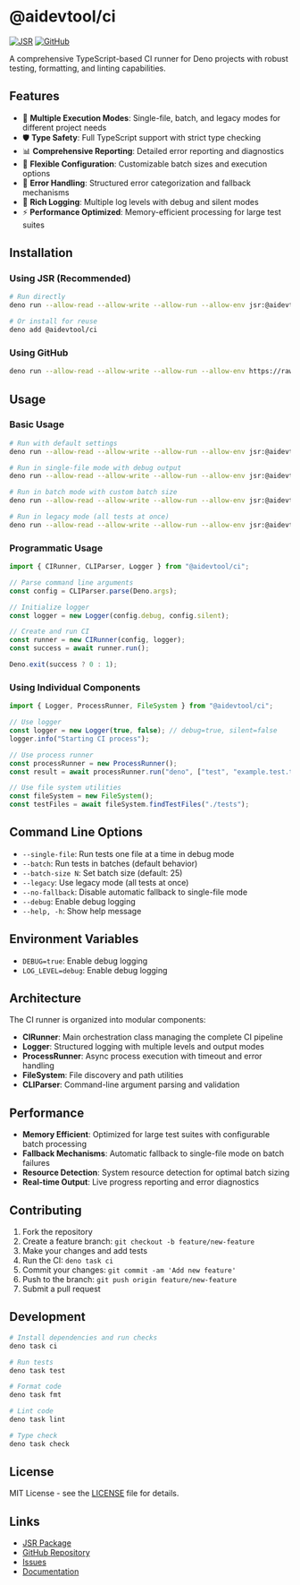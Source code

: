 # @aidevtool/ci

[![JSR](https://jsr.io/badges/@aidevtool/ci)](https://jsr.io/@aidevtool/ci)
[![GitHub](https://img.shields.io/github/license/aidevtool/deno-local-ci)](https://github.com/aidevtool/deno-local-ci/blob/main/LICENSE)

A comprehensive TypeScript-based CI runner for Deno projects with robust testing, formatting, and linting capabilities.

## Features

- 🚀 **Multiple Execution Modes**: Single-file, batch, and legacy modes for different project needs
- 🛡️ **Type Safety**: Full TypeScript support with strict type checking
- 📊 **Comprehensive Reporting**: Detailed error reporting and diagnostics
- 🔧 **Flexible Configuration**: Customizable batch sizes and execution options
- 🎯 **Error Handling**: Structured error categorization and fallback mechanisms
- 📝 **Rich Logging**: Multiple log levels with debug and silent modes
- ⚡ **Performance Optimized**: Memory-efficient processing for large test suites

## Installation

### Using JSR (Recommended)

```bash
# Run directly
deno run --allow-read --allow-write --allow-run --allow-env jsr:@aidevtool/ci

# Or install for reuse
deno add @aidevtool/ci
```

### Using GitHub

```bash
deno run --allow-read --allow-write --allow-run --allow-env https://raw.githubusercontent.com/aidevtool/deno-local-ci/main/mod.ts
```

## Usage

### Basic Usage

```bash
# Run with default settings
deno run --allow-read --allow-write --allow-run --allow-env jsr:@aidevtool/ci

# Run in single-file mode with debug output
deno run --allow-read --allow-write --allow-run --allow-env jsr:@aidevtool/ci --single-file --debug

# Run in batch mode with custom batch size
deno run --allow-read --allow-write --allow-run --allow-env jsr:@aidevtool/ci --batch --batch-size 15

# Run in legacy mode (all tests at once)
deno run --allow-read --allow-write --allow-run --allow-env jsr:@aidevtool/ci --legacy
```

### Programmatic Usage

```typescript
import { CIRunner, CLIParser, Logger } from "@aidevtool/ci";

// Parse command line arguments
const config = CLIParser.parse(Deno.args);

// Initialize logger
const logger = new Logger(config.debug, config.silent);

// Create and run CI
const runner = new CIRunner(config, logger);
const success = await runner.run();

Deno.exit(success ? 0 : 1);
```

### Using Individual Components

```typescript
import { Logger, ProcessRunner, FileSystem } from "@aidevtool/ci";

// Use logger
const logger = new Logger(true, false); // debug=true, silent=false
logger.info("Starting CI process");

// Use process runner
const processRunner = new ProcessRunner();
const result = await processRunner.run("deno", ["test", "example.test.ts"]);

// Use file system utilities
const fileSystem = new FileSystem();
const testFiles = await fileSystem.findTestFiles("./tests");
```

## Command Line Options

- `--single-file`: Run tests one file at a time in debug mode
- `--batch`: Run tests in batches (default behavior)
- `--batch-size N`: Set batch size (default: 25)
- `--legacy`: Use legacy mode (all tests at once)
- `--no-fallback`: Disable automatic fallback to single-file mode
- `--debug`: Enable debug logging
- `--help, -h`: Show help message

## Environment Variables

- `DEBUG=true`: Enable debug logging
- `LOG_LEVEL=debug`: Enable debug logging

## Architecture

The CI runner is organized into modular components:

- **CIRunner**: Main orchestration class managing the complete CI pipeline
- **Logger**: Structured logging with multiple levels and output modes
- **ProcessRunner**: Async process execution with timeout and error handling
- **FileSystem**: File discovery and path utilities
- **CLIParser**: Command-line argument parsing and validation

## Performance

- **Memory Efficient**: Optimized for large test suites with configurable batch processing
- **Fallback Mechanisms**: Automatic fallback to single-file mode on batch failures
- **Resource Detection**: System resource detection for optimal batch sizing
- **Real-time Output**: Live progress reporting and error diagnostics

## Contributing

1. Fork the repository
2. Create a feature branch: `git checkout -b feature/new-feature`
3. Make your changes and add tests
4. Run the CI: `deno task ci`
5. Commit your changes: `git commit -am 'Add new feature'`
6. Push to the branch: `git push origin feature/new-feature`
7. Submit a pull request

## Development

```bash
# Install dependencies and run checks
deno task ci

# Run tests
deno task test

# Format code
deno task fmt

# Lint code
deno task lint

# Type check
deno task check
```

## License

MIT License - see the [LICENSE](LICENSE) file for details.

## Links

- [JSR Package](https://jsr.io/@aidevtool/ci)
- [GitHub Repository](https://github.com/aidevtool/deno-local-ci)
- [Issues](https://github.com/aidevtool/deno-local-ci/issues)
- [Documentation](https://jsr.io/@aidevtool/ci/doc)